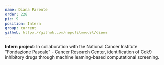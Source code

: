 ```yaml
---
name: Diana Parente
order: 228
pic: 9
position: Intern
group: current
github: https://github.com/napolitanodst/diana
---
```


**Intern project**: In collaboration with the National Cancer Institute "Fondazione Pascale" - Cancer Research Center, identification of Cdk9 inhibitory drugs through machine learning-based computational screening.
